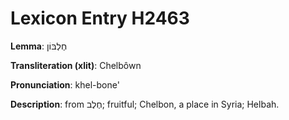 # Lexicon Entry H2463

**Lemma**: חֶלְבּוֹן

**Transliteration (xlit)**: Chelbôwn

**Pronunciation**: khel-bone'

**Description**:
from חֶלֶב; fruitful; Chelbon, a place in Syria; Helbah.
